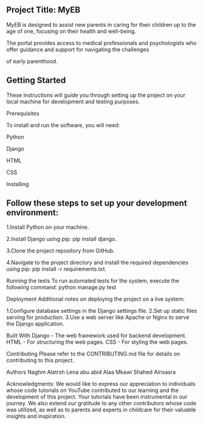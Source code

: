 Project Title: MyEB
----------------------------------------------------------------------------------------------------------------------------------
MyEB is designed to assist new parents in caring for their children up to the age of one, focusing on their health and well-being.

The portal provides access to medical professionals and psychologists who offer guidance and support for navigating the challenges

of early parenthood.

Getting Started
-----------------------------------------------------------------------------------------------------------------------------
These instructions will guide you through setting up the project on your local machine for development and testing purposes.

Prerequisites

To install and run the software, you will need:

Python

Django

HTML

CSS

Installing

Follow these steps to set up your development environment:
----------------------------------------------------------
1.Install Python on your machine.

2.Install Django using pip: pip install django.

3.Clone the project repository from GitHub.

4.Navigate to the project directory and install the required 
dependencies using pip: pip install -r requirements.txt.

Running the tests
To run automated tests for the system, execute the following command:
python manage.py test

Deployment
Additional notes on deploying the project on a live system:

1.Configure database settings in the Django settings file.
2.Set up static files serving for production.
3.Use a web server like Apache or Nginx to serve the Django application.

Built With
Django - The web framework used for backend development.
HTML - For structuring the web pages.
CSS - For styling the web pages.

Contributing
Please refer to the CONTRIBUTING.md file for details on contributing to this project.

Authors
Naghm Alatrsh 
Lena abu abid
Alaa Mkawi
Shahed Alnsasra

Acknowledgments:
We would like to express our appreciation to individuals whose code tutorials 
on YouTube contributed to our learning and the development of this project. 
Your tutorials have been instrumental in our journey. We also extend our 
gratitude to any other contributors whose code was utilized, 
as well as to parents and experts in childcare for their valuable insights and inspiration.
